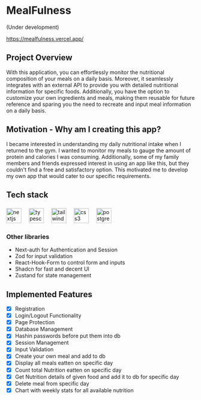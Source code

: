 # MealFulness
(Under development)

https://mealfulness.vercel.app/


## Project Overview
With this application, you can effortlessly monitor the nutritional composition of your meals on a daily basis. Moreover, it seamlessly integrates with an external API to provide you with detailed nutritional information for specific foods. Additionally, you have the option to customize your own ingredients and meals, making them reusable for future reference and sparing you the need to recreate and input meal information on a daily basis.

## Motivation - Why am I creating this app?
I became interested in understanding my daily nutritional intake when I returned to the gym. I wanted to monitor my meals to gauge the amount of protein and calories I was consuming. Additionally, some of my family members and friends expressed interest in using an app like this, but they couldn't find a free and satisfactory option. This motivated me to develop my own app that would cater to our specific requirements.



<h2 align="left">Tech stack</h2>

###

<div align="left">
  <img src="https://skillicons.dev/icons?i=nextjs" height="40" alt="nextjs logo"  />
  <img width="12" />
  <img src="https://cdn.jsdelivr.net/gh/devicons/devicon/icons/typescript/typescript-original.svg" height="40" alt="typescript logo"  />
  <img width="12" />
  <img src="https://cdn.simpleicons.org/tailwindcss/06B6D4" height="40" alt="tailwindcss logo"  />
  <img width="12" />
  <img src="https://skillicons.dev/icons?i=css" height="40" alt="css3 logo"  />
  <img width="12" /> 
  <img src="https://cdn.jsdelivr.net/gh/devicons/devicon/icons/postgresql/postgresql-original.svg" height="40" alt="postgresql logo"  />

</div>

### Other libraries
- Next-auth for Authentication and Session
- Zod for input validation
- React-Hook-Form to control form and inputs
- Shadcn for fast and decent UI
- Zustand for state management

<h2 align="left">Implemented Features</h2>

- [x] Registration
- [x] Login/Logout Functionality
- [x] Page Protection
- [x] Database Management
- [x] Hashin passwords before put them into db 
- [x] Session Management
- [x] Input Validation
- [x] Create your own meal and add to db
- [x] Display all meals eatten on specific day
- [x] Count total Nutrition eatten on specific day
- [x] Get Nutrition details of given food and add it to db for specific day
- [x] Delete meal from specific day
- [x] Chart with weekly stats for all available nutrition
